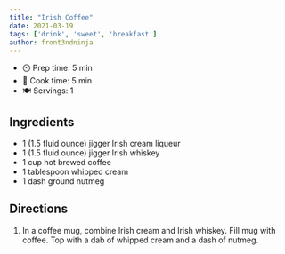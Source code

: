 ```yaml
---
title: "Irish Coffee"
date: 2021-03-19
tags: ['drink', 'sweet', 'breakfast']
author: front3ndninja
---
```


- ⏲️ Prep time: 5 min
- 🍳 Cook time: 5 min
- 🍽️ Servings: 1

## Ingredients

- 1 (1.5 fluid ounce) jigger Irish cream liqueur
- 1 (1.5 fluid ounce) jigger Irish whiskey
- 1 cup hot brewed coffee
- 1 tablespoon whipped cream
- 1 dash ground nutmeg

## Directions

1. In a coffee mug, combine Irish cream and Irish whiskey. Fill mug with coffee. Top with a dab of whipped cream and a
   dash of nutmeg.
